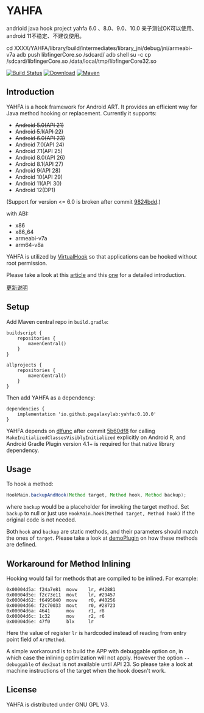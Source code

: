 # YAHFA
andrioid java hook project  yahfa  6.0 、8.0、9.0、10.0 亲子测试OK可以使用、android 11不稳定、不建议使用。


cd XXXX/YAHFA/library/build/intermediates/library_jni/debug/jni/armeabi-v7a
adb push libfingerCore.so /sdcard/
adb shell su -c cp /sdcard/libfingerCore.so /data/local/tmp/libfingerCore32.so



[![Build Status](https://github.com/PAGalaxyLab/YAHFA/workflows/Android%20CI/badge.svg)](https://github.com/PAGalaxyLab/YAHFA/actions)
[![Download](https://badgen.net/github/release/PAGalaxyLab/YAHFA)](https://github.com/PAGalaxyLab/YAHFA/releases/latest/download/library-release.aar)
[![Maven](https://badgen.net/maven/v/maven-central/io.github.pagalaxylab/yahfa)](https://repo1.maven.org/maven2/io/github/pagalaxylab/yahfa/)

## Introduction

YAHFA is a hook framework for Android ART. It provides an efficient way for Java method hooking or replacement. Currently it supports:

- ~~Android 5.0(API 21)~~
- ~~Android 5.1(API 22)~~
- ~~Android 6.0(API 23)~~
- Android 7.0(API 24)
- Android 7.1(API 25)
- Android 8.0(API 26)
- Android 8.1(API 27)
- Android 9(API 28)
- Android 10(API 29)
- Android 11(API 30)
- Android 12(DP1)

(Support for version <= 6.0 is broken after commit [9824bdd](https://github.com/PAGalaxyLab/YAHFA/commit/9824bdd9d958fd0eca43537b6288bb04da191036).)

with ABI:

- x86
- x86_64
- armeabi-v7a
- arm64-v8a

YAHFA is utilized by [VirtualHook](https://github.com/rk700/VirtualHook) so that applications can be hooked without root permission.

Please take a look at this [article](http://rk700.github.io/2017/03/30/YAHFA-introduction/) and this [one](http://rk700.github.io/2017/06/30/hook-on-android-n/) for a detailed introduction.

[更新说明](https://github.com/rk700/YAHFA/wiki/%E6%9B%B4%E6%96%B0%E8%AF%B4%E6%98%8E)

## Setup

Add Maven central repo in `build.gradle`:

```
buildscript {
    repositories {
        mavenCentral()
    }
}

allprojects {
    repositories {
        mavenCentral()
    }
}
```

Then add YAHFA as a dependency:

```
dependencies {
    implementation 'io.github.pagalaxylab:yahfa:0.10.0'
}
```

YAHFA depends on [dlfunc](https://github.com/rk700/dlfunc) after commit [5b60df8](https://github.com/PAGalaxyLab/YAHFA/commit/5b60df8af85fab2b4901cf881c7e9362010c0472) for calling `MakeInitializedClassesVisiblyInitialized` explicitly on Android R, and Android Gradle Plugin version 4.1+ is required for that native library dependency.

## Usage

To hook a method:

```java
HookMain.backupAndHook(Method target, Method hook, Method backup);
```

where `backup` would be a placeholder for invoking the target method. Set `backup` to null or just use `HookMain.hook(Method target, Method hook)` if the original code is not needed.

Both `hook` and `backup` are static methods, and their parameters should match the ones of `target`. Please take a look at [demoPlugin](https://github.com/rk700/YAHFA/tree/master/demoPlugin) on how these methods are defined.

## Workaround for Method Inlining

Hooking would fail for methods that are compiled to be inlined. For example:

```
0x00004d5a: f24a7e81  movw    lr, #42881
0x00004d5e: f2c73e11  movt    lr, #29457
0x00004d62: f6495040  movw    r0, #40256
0x00004d66: f2c70033  movt    r0, #28723
0x00004d6a: 4641      mov     r1, r8
0x00004d6c: 1c32      mov     r2, r6
0x00004d6e: 47f0      blx     lr
```

Here the value of register `lr` is hardcoded instead of reading from entry point field of `ArtMethod`.

A simple workaround is to build the APP with debuggable option on, in which case the inlining optimization will not apply. However the option `--debuggable` of `dex2oat` is not available until API 23. So please take a look at machine instructions of the target when the hook doesn't work.

## License

YAHFA is distributed under GNU GPL V3.
